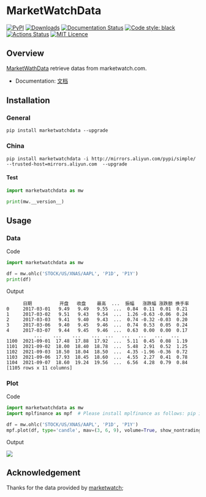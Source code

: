 # MarketWatchData


[![PyPI](https://img.shields.io/pypi/v/marketwatchdata.svg)](https://pypi.org/project/marketwatchdata/)
[![Downloads](https://pepy.tech/badge/marketwatchdata)](https://pepy.tech/project/marketwatchdata)
[![Documentation Status](https://readthedocs.org/projects/MarketWatchData/badge/?version=latest)](https://MarketWatchData.readthedocs.io/?badge=latest)
[![Code style: black](https://img.shields.io/badge/code%20style-black-000000.svg)](https://github.com/psf/black)
[![Actions Status](https://github.com/yacper/MarketWatchData/workflows/build/badge.svg)](https://github.com/yacper/MarketWatchData/actions)
[![MIT Licence](https://camo.githubusercontent.com/14a9abb7e83098f2949f26d2190e04fb1bd52c06/68747470733a2f2f626c61636b2e72656164746865646f63732e696f2f656e2f737461626c652f5f7374617469632f6c6963656e73652e737667)](https://github.com/akfamily/akshare/blob/master/LICENSE)

## Overview

[MarketWathData](https://github.com/yacper/marketwatchdata) retrieve datas from marketwatch.com.

- Documentation: [文档](https://marketwatchdata.readthedocs.io/)


## Installation

### General

```shell
pip install marketwatchdata --upgrade
```

### China

```shell
pip install marketwatchdata -i http://mirrors.aliyun.com/pypi/simple/ --trusted-host=mirrors.aliyun.com  --upgrade
```
#### Test

```python
import marketwatchdata as mw

print(mw.__version__)
```

## Usage

### Data

Code

```python
import marketwatchdata as mw

df = mw.ohlc('STOCK/US/XNAS/AAPL', 'P1D', 'P1Y')
print(df)
```

Output

```
      日期          开盘   收盘    最高  ...  振幅   涨跌幅 涨跌额 换手率
0     2017-03-01   9.49   9.49   9.55  ...  0.84  0.11  0.01  0.21
1     2017-03-02   9.51   9.43   9.54  ...  1.26 -0.63 -0.06  0.24
2     2017-03-03   9.41   9.40   9.43  ...  0.74 -0.32 -0.03  0.20
3     2017-03-06   9.40   9.45   9.46  ...  0.74  0.53  0.05  0.24
4     2017-03-07   9.44   9.45   9.46  ...  0.63  0.00  0.00  0.17
          ...    ...    ...    ...  ...   ...   ...   ...   ...
1100  2021-09-01  17.48  17.88  17.92  ...  5.11  0.45  0.08  1.19
1101  2021-09-02  18.00  18.40  18.78  ...  5.48  2.91  0.52  1.25
1102  2021-09-03  18.50  18.04  18.50  ...  4.35 -1.96 -0.36  0.72
1103  2021-09-06  17.93  18.45  18.60  ...  4.55  2.27  0.41  0.78
1104  2021-09-07  18.60  19.24  19.56  ...  6.56  4.28  0.79  0.84
[1105 rows x 11 columns]
```

### Plot

Code

```python
import marketwatchdata as mw
import mplfinance as mpf  # Please install mplfinance as follows: pip install mplfinance

df = mw.ohlc('STOCK/US/XNAS/AAPL', 'P1D', 'P1Y')
mpf.plot(df, type='candle', mav=(3, 6, 9), volume=True, show_nontrading=False)
```

Output

![](https://jfds-1252952517.cos.ap-chengdu.myqcloud.com/akshare/readme/home/AAPL_candle.png)

## Acknowledgement

Thanks for the data provided by [marketwatch](http://www.marketwatch.com/);